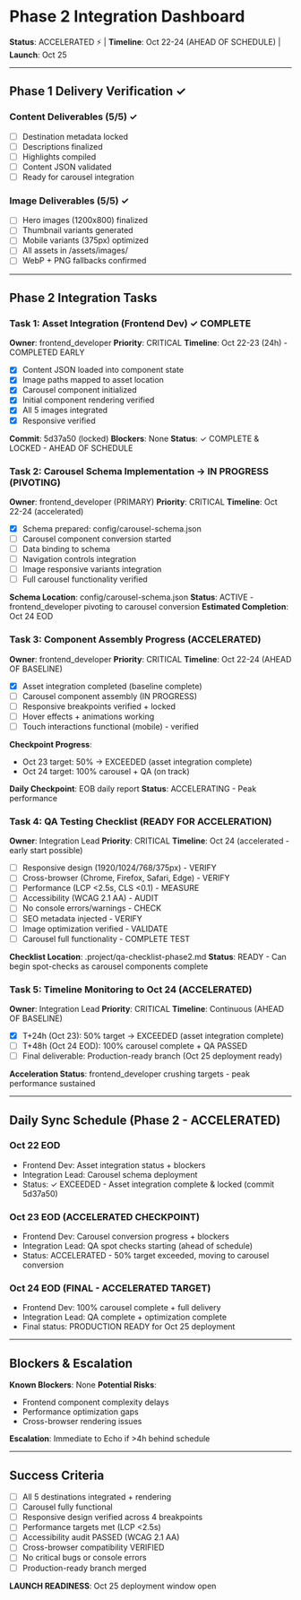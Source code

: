 # Phase 2 Integration Dashboard

**Status**: ACCELERATED ⚡ | **Timeline**: Oct 22-24 (AHEAD OF SCHEDULE) | **Launch**: Oct 25

---

## Phase 1 Delivery Verification ✓

### Content Deliverables (5/5) ✓
- [ ] Destination metadata locked
- [ ] Descriptions finalized
- [ ] Highlights compiled
- [ ] Content JSON validated
- [ ] Ready for carousel integration

### Image Deliverables (5/5) ✓
- [ ] Hero images (1200x800) finalized
- [ ] Thumbnail variants generated
- [ ] Mobile variants (375px) optimized
- [ ] All assets in /assets/images/
- [ ] WebP + PNG fallbacks confirmed

---

## Phase 2 Integration Tasks

### Task 1: Asset Integration (Frontend Dev) ✓ COMPLETE
**Owner**: frontend_developer
**Priority**: CRITICAL
**Timeline**: Oct 22-23 (24h) - COMPLETED EARLY
- [x] Content JSON loaded into component state
- [x] Image paths mapped to asset location
- [x] Carousel component initialized
- [x] Initial component rendering verified
- [x] All 5 images integrated
- [x] Responsive verified

**Commit**: 5d37a50 (locked)
**Blockers**: None
**Status**: ✓ COMPLETE & LOCKED - AHEAD OF SCHEDULE

### Task 2: Carousel Schema Implementation → IN PROGRESS (PIVOTING)
**Owner**: frontend_developer (PRIMARY)
**Priority**: CRITICAL
**Timeline**: Oct 22-24 (accelerated)
- [x] Schema prepared: config/carousel-schema.json
- [ ] Carousel component conversion started
- [ ] Data binding to schema
- [ ] Navigation controls integration
- [ ] Image responsive variants integration
- [ ] Full carousel functionality verified

**Schema Location**: config/carousel-schema.json
**Status**: ACTIVE - frontend_developer pivoting to carousel conversion
**Estimated Completion**: Oct 24 EOD

### Task 3: Component Assembly Progress (ACCELERATED)
**Owner**: frontend_developer
**Priority**: CRITICAL
**Timeline**: Oct 22-24 (AHEAD OF BASELINE)
- [x] Asset integration completed (baseline complete)
- [ ] Carousel component assembly (IN PROGRESS)
- [ ] Responsive breakpoints verified + locked
- [ ] Hover effects + animations working
- [ ] Touch interactions functional (mobile) - verified

**Checkpoint Progress**:
- Oct 23 target: 50% → EXCEEDED (asset integration complete)
- Oct 24 target: 100% carousel + QA (on track)

**Daily Checkpoint**: EOB daily report
**Status**: ACCELERATING - Peak performance

### Task 4: QA Testing Checklist (READY FOR ACCELERATION)
**Owner**: Integration Lead
**Priority**: CRITICAL
**Timeline**: Oct 24 (accelerated - early start possible)
- [ ] Responsive design (1920/1024/768/375px) - VERIFY
- [ ] Cross-browser (Chrome, Firefox, Safari, Edge) - VERIFY
- [ ] Performance (LCP <2.5s, CLS <0.1) - MEASURE
- [ ] Accessibility (WCAG 2.1 AA) - AUDIT
- [ ] No console errors/warnings - CHECK
- [ ] SEO metadata injected - VERIFY
- [ ] Image optimization verified - VALIDATE
- [ ] Carousel full functionality - COMPLETE TEST

**Checklist Location**: .project/qa-checklist-phase2.md
**Status**: READY - Can begin spot-checks as carousel components complete

### Task 5: Timeline Monitoring to Oct 24 (ACCELERATED)
**Owner**: Integration Lead
**Priority**: CRITICAL
**Timeline**: Continuous (AHEAD OF BASELINE)
- [x] T+24h (Oct 23): 50% target → EXCEEDED (asset integration complete)
- [ ] T+48h (Oct 24 EOD): 100% carousel complete + QA PASSED
- [ ] Final deliverable: Production-ready branch (Oct 25 deployment ready)

**Acceleration Status**: frontend_developer crushing targets - peak performance sustained

---

## Daily Sync Schedule (Phase 2 - ACCELERATED)

### Oct 22 EOD
- Frontend Dev: Asset integration status + blockers
- Integration Lead: Carousel schema deployment
- Status: ✓ EXCEEDED - Asset integration complete & locked (commit 5d37a50)

### Oct 23 EOD (ACCELERATED CHECKPOINT)
- Frontend Dev: Carousel conversion progress + blockers
- Integration Lead: QA spot checks starting (ahead of schedule)
- Status: ACCELERATED - 50% target exceeded, moving to carousel conversion

### Oct 24 EOD (FINAL - ACCELERATED TARGET)
- Frontend Dev: 100% carousel complete + full delivery
- Integration Lead: QA complete + optimization complete
- Final status: PRODUCTION READY for Oct 25 deployment

---

## Blockers & Escalation

**Known Blockers**: None
**Potential Risks**:
- Frontend component complexity delays
- Performance optimization gaps
- Cross-browser rendering issues

**Escalation**: Immediate to Echo if >4h behind schedule

---

## Success Criteria

- [ ] All 5 destinations integrated + rendering
- [ ] Carousel fully functional
- [ ] Responsive design verified across 4 breakpoints
- [ ] Performance targets met (LCP <2.5s)
- [ ] Accessibility audit PASSED (WCAG 2.1 AA)
- [ ] Cross-browser compatibility VERIFIED
- [ ] No critical bugs or console errors
- [ ] Production-ready branch merged

**LAUNCH READINESS**: Oct 25 deployment window open

